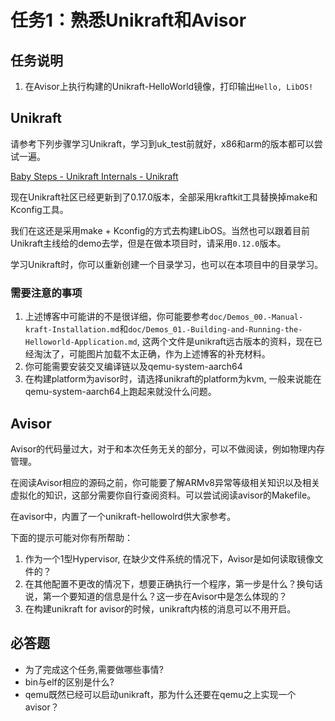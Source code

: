 # 任务1：熟悉Unikraft和Avisor
## 任务说明
1. 在Avisor上执行构建的Unikraft-HelloWorld镜像，打印输出`Hello, LibOS!`
## Unikraft

请参考下列步骤学习Unikraft，学习到uk_test前就好，x86和arm的版本都可以尝试一遍。

[Baby Steps - Unikraft Internals - Unikraft](https://unikraft.org/guides/internals#enabling-tests)

现在Unikraft社区已经更新到了0.17.0版本，全部采用kraftkit工具替换掉make和Kconfig工具。

我们在这还是采用make + Kconfig的方式去构建LibOS。当然也可以跟着目前Unikraft主线给的demo去学，但是在做本项目时，请采用`0.12.0`版本。

学习Unikraft时，你可以重新创建一个目录学习，也可以在本项目中的目录学习。

### 需要注意的事项
1. 上述博客中可能讲的不是很详细，你可能要参考`doc/Demos_00.-Manual-kraft-Installation.md`和`doc/Demos_01.-Building-and-Running-the-Helloworld-Application.md`, 这两个文件是unikraft远古版本的资料，现在已经淘汰了，可能图片加载不太正确，作为上述博客的补充材料。
2. 你可能需要安装交叉编译链以及qemu-system-aarch64
3. 在构建platform为avisor时，请选择unikraft的platform为kvm, 一般来说能在qemu-system-aarch64上跑起来就没什么问题。

## Avisor
Avisor的代码量过大，对于和本次任务无关的部分，可以不做阅读，例如物理内存管理。

在阅读Avisor相应的源码之前，你可能要了解ARMv8异常等级相关知识以及相关虚拟化的知识，这部分需要你自行查阅资料。可以尝试阅读avisor的Makefile。

在avisor中，内置了一个unikraft-hellowolrd供大家参考。

下面的提示可能对你有所帮助：
1. 作为一个1型Hypervisor, 在缺少文件系统的情况下，Avisor是如何读取镜像文件的？
2. 在其他配置不更改的情况下，想要正确执行一个程序，第一步是什么？换句话说，第一个要知道的信息是什么？这一步在Avisor中是怎么体现的？
3. 在构建unikraft for avisor的时候，unikraft内核的消息可以不用开启。

## 必答题
+ 为了完成这个任务,需要做哪些事情?
+ bin与elf的区别是什么?
+ qemu既然已经可以启动unikraft，那为什么还要在qemu之上实现一个avisor？